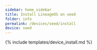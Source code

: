```yaml
---
sidebar: home_sidebar
title: Install LineageOS on seed
folder: info
permalink: /devices/seed/install
device: seed
---
```

{% include templates/device_install.md %}
